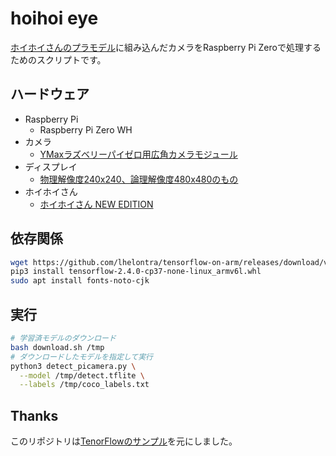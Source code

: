 # hoihoi eye

[ホイホイさんのプラモデル](https://www.kotobukiya.co.jp/product/product-0000003489/)に組み込んだカメラをRaspberry Pi Zeroで処理するためのスクリプトです。

## ハードウェア

- Raspberry Pi
    - Raspberry Pi Zero WH
- カメラ
    - [YMaxラズベリーパイゼロ用広角カメラモジュール](https://www.amazon.co.jp/gp/product/B083GRBLP5/)
- ディスプレイ
    - [物理解像度240x240、論理解像度480x480のもの](http://www.spotpear.com/index/product/detail/id/70.html)
- ホイホイさん
    - [ホイホイさん NEW EDITION](https://www.kotobukiya.co.jp/product/product-0000003489)

## 依存関係

```sh
wget https://github.com/lhelontra/tensorflow-on-arm/releases/download/v2.4.0/tensorflow-2.4.0-cp37-none-linux_armv6l.whl
pip3 install tensorflow-2.4.0-cp37-none-linux_armv6l.whl
sudo apt install fonts-noto-cjk
```

## 実行

```sh
# 学習済モデルのダウンロード
bash download.sh /tmp
# ダウンロードしたモデルを指定して実行
python3 detect_picamera.py \
  --model /tmp/detect.tflite \
  --labels /tmp/coco_labels.txt
```

## Thanks

このリポジトリは[TenorFlowのサンプル](https://github.com/tensorflow/examples/tree/9241dd1f44c503a95e540c85f5084e805bca6028/lite/examples/object_detection/raspberry_pi)を元にしました。
